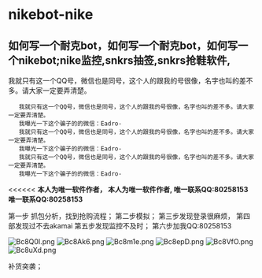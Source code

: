 # nikebot-nike
如何写一个耐克bot，如何写一个耐克bot，如何写一个nikebot;nike监控,snkrs抽签,snkrs抢鞋软件,
-----------------


 我就只有这一个QQ号，微信也是同号，这个人的跟我的号很像，名字也叫的差不多。请大家一定要弄清楚。
       
       我就只有这一个QQ号，微信也是同号，这个人的跟我的号很像，名字也叫的差不多。请大家一定要弄清楚。
       我曝光一下这个骗子的的微信：Eadro-
       我就只有这一个QQ号，微信也是同号，这个人的跟我的号很像，名字也叫的差不多。请大家一定要弄清楚。
       我曝光一下这个骗子的的微信：Eadro-
       我就只有这一个QQ号，微信也是同号，这个人的跟我的号很像，名字也叫的差不多。请大家一定要弄清楚。
       我曝光一下这个骗子的的微信：Eadro-
<<<<<<
****本人为唯一软件作者，**
**本人为唯一软件作者,**
  唯一联系QQ:80258153 唯一联系QQ:80258153**
>>>>>>>
第一步 抓包分析，找到抢购流程；
第二步模拟；
第三步发现登录很麻烦，
第四部发现过不去akamai
第五步发现监控不及时；
第六步加我QQ:80258153

![Bc8Q0I.png](https://s1.ax1x.com/2020/11/04/Bc8Q0I.png)
![Bc8Ak6.png](https://s1.ax1x.com/2020/11/04/Bc8Ak6.png)
![Bc8m1e.png](https://s1.ax1x.com/2020/11/04/Bc8m1e.png)
![Bc8epD.png](https://s1.ax1x.com/2020/11/04/Bc8epD.png)
![Bc8VfO.png](https://s1.ax1x.com/2020/11/04/Bc8VfO.png)
![Bc8uXd.png](https://s1.ax1x.com/2020/11/04/Bc8uXd.png)


补货突袭；
